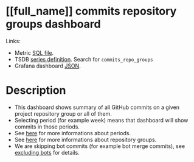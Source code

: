 <h1 id="dashboard-header">[[full_name]] commits repository groups dashboard</h1>
<p>Links:</p>
<ul>
<li>Metric <a href="https://github.com/cncf/devstats/blob/master/metrics/shared/commits_repo_groups.sql" target="_blank">SQL file</a>.</li>
<li>TSDB <a href="https://github.com/cncf/devstats/blob/master/metrics/shared/metrics.yaml" target="_blank">series definition</a>. Search for <code>commits_repo_groups</code></li>
<li>Grafana dashboard <a href="https://github.com/cncf/devstats/blob/master/grafana/dashboards/[[lower_name]]/commits-repository-groups.json" target="_blank">JSON</a>.</li>
</ul>
<h1 id="description">Description</h1>
<ul>
<li>This dashboard shows summary of all GitHub commits on a given project repository group or all of them.</li>
<li>Selecting period (for example week) means that dashboard will show commits in those periods.</li>
<li>See <a href="https://github.com/cncf/devstats/blob/master/docs/periods.md" target="_blank">here</a> for more informations about periods.</li>
<li>See <a href="https://github.com/cncf/devstats/blob/master/docs/repository_groups.md" target="_blank">here</a> for more informations about repository groups.</li>
<li>We are skipping bot commits (for example bot merge commits), see <a href="https://github.com/cncf/devstats/blob/master/docs/excluding_bots.md" target="_blank">excluding bots</a> for details.</li>
</ul>
